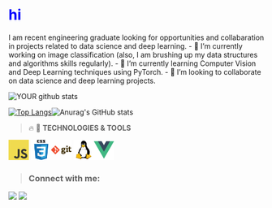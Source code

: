 
<style>
  h1{
  color: blue;
  }
</style>
<h1 margin="0 auto">
hi
</h1>
I am recent engineering graduate looking for opportunities and collabaration in projects related to data science and deep learning.
- 🔭 I’m currently working on image classification (also, I am brushing up my data structures and algorithms skills regularly).
- 🌱 I’m currently learning Computer Vision and Deep Learning techniques using PyTorch.
- 🤝 I’m looking to collaborate on data science and deep learning projects. 

![YOUR github stats](https://github-readme-stats.vercel.app/api?username=USERNAME)

[![Top Langs](https://github-readme-stats.vercel.app/api/top-langs/?username=Binho1908&langs_count=8/&layout=compact&theme=dracula)](https://github.com/anuraghazra/github-readme-stats)![Anurag's GitHub stats](https://github-readme-stats.vercel.app/api?username=Binho1908&show_icons=true&theme=dracula)



> :fire: :rocket: **TECHNOLOGIES & TOOLS**

<img height="40" width="40" src="https://raw.githubusercontent.com/github/explore/80688e429a7d4ef2fca1e82350fe8e3517d3494d/topics/javascript/javascript.png"> <img height="40" width="40" src="https://raw.githubusercontent.com/github/explore/80688e429a7d4ef2fca1e82350fe8e3517d3494d/topics/css/css.png"><img height="40" width="40" src="https://raw.githubusercontent.com/github/explore/80688e429a7d4ef2fca1e82350fe8e3517d3494d/topics/git/git.png"> <img height="40" width="40" src="https://raw.githubusercontent.com/github/explore/80688e429a7d4ef2fca1e82350fe8e3517d3494d/topics/linux/linux.png"><img height="40" width="40" src="https://raw.githubusercontent.com/github/explore/80688e429a7d4ef2fca1e82350fe8e3517d3494d/topics/vue/vue.png">

> ### Connect with me:

[![](https://img.shields.io/badge/Gmail-D14836?style=for-the-badge&logo=gmail&logoColor=white)](mailto:augustofabio1908@gmail.com)  [![](https://img.shields.io/badge/LinkedIn-0077B5?style=for-the-badge&logo=linkedin&logoColor=white)](https://www.linkedin.com/in/fabio-augusto-95a00415b/)
